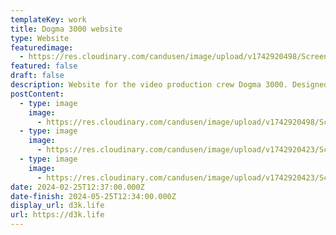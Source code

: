 ```yaml
---
templateKey: work
title: Dogma 3000 website
type: Website
featuredimage:
  - https://res.cloudinary.com/candusen/image/upload/v1742920498/Screenshot_2025-03-25_at_12.30.36_PM_xsefls.png
featured: false
draft: false
description: Website for the video production crew Dogma 3000. Designed by me.
postContent:
  - type: image
    image:
      - https://res.cloudinary.com/candusen/image/upload/v1742920498/Screenshot_2025-03-25_at_12.30.36_PM_xsefls.png
  - type: image
    image:
      - https://res.cloudinary.com/candusen/image/upload/v1742920423/Screenshot_2025-03-25_at_12.30.54_PM_konaow.png
  - type: image
    image:
      - https://res.cloudinary.com/candusen/image/upload/v1742920423/Screenshot_2025-03-25_at_12.30.46_PM_iamagg.png
date: 2024-02-25T12:37:00.000Z
date-finish: 2024-05-25T12:34:00.000Z
display_url: d3k.life
url: https://d3k.life
---
```

